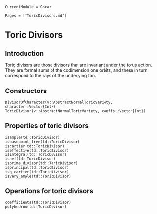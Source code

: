 ```@meta
CurrentModule = Oscar
```

```@contents
Pages = ["ToricDivisors.md"]
```


# Toric Divisors

## Introduction

Toric divisors are those divisors that are invariant under the torus action.
They are formal sums of the codimension one orbits, and these in turn
correspond to the rays of the underlying fan.


## Constructors

```@docs
DivisorOfCharacter(v::AbstractNormalToricVariety, character::Vector{Int})
ToricDivisor(v::AbstractNormalToricVariety, coeffs::Vector{Int})
```

## Properties of toric divisors

```@docs
isample(td::ToricDivisor)
isbasepoint_free(td::ToricDivisor)
iscartier(td::ToricDivisor)
iseffective(td::ToricDivisor)
isintegral(td::ToricDivisor)
isnef(td::ToricDivisor)
isprime_divisor(td::ToricDivisor)
isprincipal(td::ToricDivisor)
isq_cartier(td::ToricDivisor)
isvery_ample(td::ToricDivisor)
```

## Operations for toric divisors

```@docs
coefficients(td::ToricDivisor)
polyhedron(td::ToricDivisor)
```
